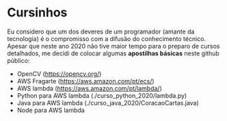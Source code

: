 # Cursinhos

Eu considero que um dos deveres de um programador (amante da tecnologia) é o compromisso com a difusão do conhecimento técnico.
Apesar que neste ano 2020 não tive maior tempo para o preparo de cursos detalhados, me decidi de colocar algumas **apostilhas básicas** neste github público:

+ OpenCV (https://opencv.org/)
+ AWS Fragarte (https://aws.amazon.com/pt/ecs/)
+ AWS lambda (https://aws.amazon.com/pt/lambda/)
+ Python para AWS lambda (./curso_python_2020/lambda.py)
+ Java para AWS lambda (./curso_java_2020/CoracaoCartas.java)
+ Node para AWS lambda 
